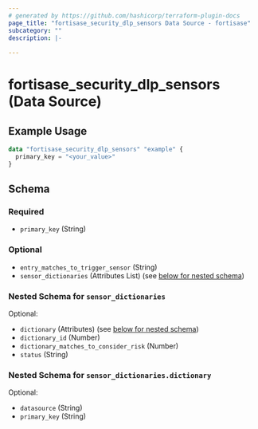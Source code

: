 ```yaml
---
# generated by https://github.com/hashicorp/terraform-plugin-docs
page_title: "fortisase_security_dlp_sensors Data Source - fortisase"
subcategory: ""
description: |-
  
---
```


# fortisase_security_dlp_sensors (Data Source)



## Example Usage

```terraform
data "fortisase_security_dlp_sensors" "example" {
  primary_key = "<your_value>"
}
```

<!-- schema generated by tfplugindocs -->
## Schema

### Required

- `primary_key` (String)

### Optional

- `entry_matches_to_trigger_sensor` (String)
- `sensor_dictionaries` (Attributes List) (see [below for nested schema](#nestedatt--sensor_dictionaries))

<a id="nestedatt--sensor_dictionaries"></a>
### Nested Schema for `sensor_dictionaries`

Optional:

- `dictionary` (Attributes) (see [below for nested schema](#nestedatt--sensor_dictionaries--dictionary))
- `dictionary_id` (Number)
- `dictionary_matches_to_consider_risk` (Number)
- `status` (String)

<a id="nestedatt--sensor_dictionaries--dictionary"></a>
### Nested Schema for `sensor_dictionaries.dictionary`

Optional:

- `datasource` (String)
- `primary_key` (String)
